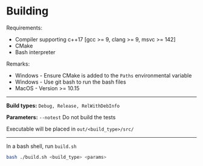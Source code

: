 # Building

Requirements:

* Compiler supporting c++17 [gcc >= 9, clang >= 9, msvc >= 142]
* CMake
* Bash interpreter

Remarks:

* Windows - Ensure CMake is added to the `Paths` environmental variable
* Windows - Use git bash to run the bash files
* MacOS - Version >= 10.15

---

**Build types:** `Debug, Release, RelWithDebInfo`

**Parameters:** `--notest` Do not build the tests

Executable will be placed in `out/<build_type>/src/`

---

In a bash shell, run `build.sh`

```bash
bash ./build.sh <build_type> <params>
```
